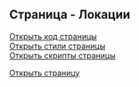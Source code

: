 ## Страница - Локации

[Открыть код страницы](./LocationsPage.html) <br />
[Открыть стили страницы](./LocationsPage.css) <br />
[Открыть скрипты страницы](./LocationsPage.js) <br />

[Открыть страницу](http://127.0.0.1:8000/pages/locations/LocationsPage.html)
